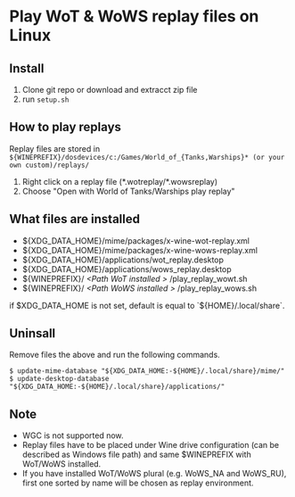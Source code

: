 # Play WoT & WoWS replay files on Linux

## Install
1. Clone git repo or download and extracct zip file
2. run `setup.sh`

## How to play replays
Replay files are stored in `${WINEPREFIX}/dosdevices/c:/Games/World_of_{Tanks,Warships}* (or your own custom)/replays/`

1. Right click on a replay file (\*.wotreplay/\*.wowsreplay)
2. Choose "Open with World of Tanks/Warships play replay"

## What files are installed
- ${XDG_DATA_HOME}/mime/packages/x-wine-wot-replay.xml
- ${XDG_DATA_HOME}/mime/packages/x-wine-wows-replay.xml
- ${XDG_DATA_HOME}/applications/wot_replay.desktop
- ${XDG_DATA_HOME}/applications/wows_replay.desktop
- ${WINEPREFIX}/ *\<Path WoT installed \>* /play_replay_wowt.sh
- ${WINEPREFIX}/ *\<Path WoWS installed \>* /play_replay_wows.sh

if $XDG_DATA_HOME is not set, default is equal to `${HOME}/.local/share`.

## Uninsall
Remove files the above and run the following commands.

```
$ update-mime-database "${XDG_DATA_HOME:-${HOME}/.local/share}/mime/"
$ update-desktop-database "${XDG_DATA_HOME:-${HOME}/.local/share}/applications/"
```

## Note
- WGC is not supported now.
- Replay files have to be placed under Wine drive configuration (can be described as Windows file path) and same $WINEPREFIX with WoT/WoWS installed.
- If you have installed WoT/WoWS plural (e.g. WoWS_NA and WoWS_RU), first one sorted by name will be chosen as replay environment.

